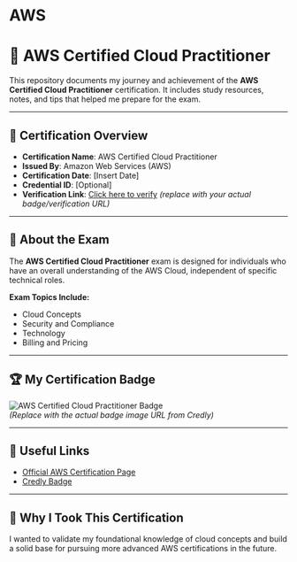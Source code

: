 # AWS
# 🧠 AWS Certified Cloud Practitioner

This repository documents my journey and achievement of the **AWS Certified Cloud Practitioner** certification. It includes study resources, notes, and tips that helped me prepare for the exam.

---

## 📜 Certification Overview

- **Certification Name**: AWS Certified Cloud Practitioner  
- **Issued By**: Amazon Web Services (AWS)  
- **Certification Date**: [Insert Date]  
- **Credential ID**: [Optional]  
- **Verification Link**: [Click here to verify](#) *(replace with your actual badge/verification URL)*

---

## 📘 About the Exam

The **AWS Certified Cloud Practitioner** exam is designed for individuals who have an overall understanding of the AWS Cloud, independent of specific technical roles.

**Exam Topics Include:**

- Cloud Concepts
- Security and Compliance
- Technology
- Billing and Pricing

---

## 🏆 My Certification Badge

![AWS Certified Cloud Practitioner Badge](https://images.credly.com/size/220x220/images/[badge-image-id].png)  
*(Replace with the actual badge image URL from Credly)*

---

## 🔗 Useful Links

- [Official AWS Certification Page](https://aws.amazon.com/certification/certified-cloud-practitioner/)
- [Credly Badge ](#)

---

## 📌 Why I Took This Certification

I wanted to validate my foundational knowledge of cloud concepts and build a solid base for pursuing more advanced AWS certifications in the future.
